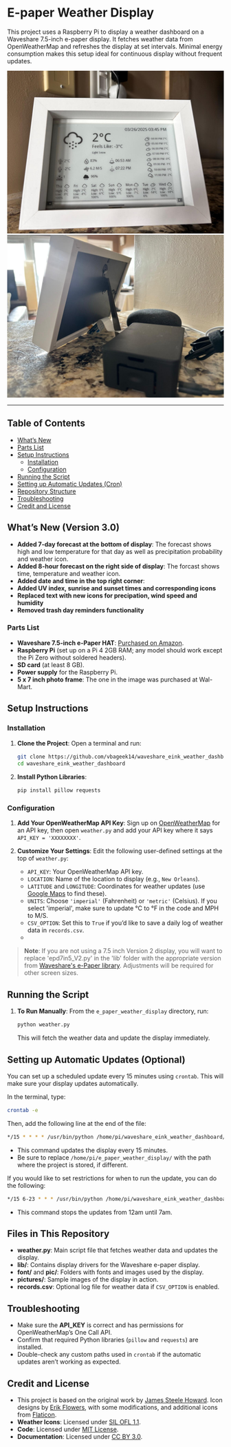 

# E-paper Weather Display

This project uses a Raspberry Pi to display a weather dashboard on a Waveshare 7.5-inch e-paper display. It fetches weather data from OpenWeatherMap and refreshes the display at set intervals. Minimal energy consumption makes this setup ideal for continuous display without frequent updates.

![Display Photo 1](https://github.com/vbageek14/waveshare_eink_weather_dashboard/blob/master/pictures/RaspberryPi_ePaper_Weather_Display_Front.jpeg)
![Display Photo 2](https://github.com/vbageek14/waveshare_eink_weather_dashboard/blob/master/pictures/RaspberryPi_ePaper_Weather_Display_Back.jpeg)

---

## Table of Contents
- [What’s New](#whats-new-version-20)
- [Parts List](#parts-list)
- [Setup Instructions](#setup-instructions)
  - [Installation](#installation)
  - [Configuration](#configuration)
- [Running the Script](#running-the-script)
- [Setting up Automatic Updates (Cron)](#setting-up-automatic-updates-optional)
- [Repository Structure](#files-in-this-repository)
- [Troubleshooting](#troubleshooting)
- [Credit and License](#credit-and-license)

## What’s New (Version 3.0)
- **Added 7-day forecast at the bottom of display**: The forecast shows high and low temperature for that day as well as precipitation probability and weather icon.
- **Added 8-hour forecast on the right side of display**: The forcast shows time, temperature and weather icon.
- **Added date and time in the top right corner**:
- **Added UV index, sunrise and sunset times and corresponding icons**
- **Replaced text with new icons for precipation, wind speed and humidity**
- **Removed trash day reminders functionality**

### Parts List
- **Waveshare 7.5-inch e-Paper HAT**: [Purchased on Amazon](https://a.co/d/cKgyf4m). 
- **Raspberry Pi** (set up on a Pi 4 2GB RAM; any model should work except the Pi Zero without soldered headers).
- **SD card** (at least 8 GB).
- **Power supply** for the Raspberry Pi.
- **5 x 7 inch photo frame**: The one in the image was purchased at Wal-Mart.

## Setup Instructions

### Installation
1. **Clone the Project**:
   Open a terminal and run:
   ```bash
   git clone https://github.com/vbageek14/waveshare_eink_weather_dashboard.git
   cd waveshare_eink_weather_dashboard
   ```
   
2. **Install Python Libraries**:
   ```bash
   pip install pillow requests
   ```

### Configuration
1. **Add Your OpenWeatherMap API Key**:
   Sign up on [OpenWeatherMap](https://home.openweathermap.org/users/sign_up) for an API key, then open `weather.py` and add your API key where it says `API_KEY = 'XXXXXXXX'`.

2. **Customize Your Settings**:
   Edit the following user-defined settings at the top of `weather.py`:
   - `API_KEY`: Your OpenWeatherMap API key.
   - `LOCATION`: Name of the location to display (e.g., `New Orleans`).
   - `LATITUDE` and `LONGITUDE`: Coordinates for weather updates (use [Google Maps](https://maps.google.com) to find these).
   - `UNITS`: Choose `'imperial'` (Fahrenheit) or `'metric'` (Celsius). If you select 'imperial', make sure to update °C to °F in the code and MPH to M/S.
   - `CSV_OPTION`: Set this to `True` if you’d like to save a daily log of weather data in `records.csv`.
   - 
> **Note**: If you are not using a 7.5 inch Version 2 display, you will want to replace 'epd7in5_V2.py' in the 'lib' folder with the appropriate version from [Waveshare's e-Paper library](https://github.com/waveshare/e-Paper/tree/master/RaspberryPi_JetsonNano/python/lib/waveshare_epd). Adjustments will be required for other screen sizes.

## Running the Script
1. **To Run Manually**:
   From the `e_paper_weather_display` directory, run:
   ```bash
   python weather.py
   ```
   This will fetch the weather data and update the display immediately.

## Setting up Automatic Updates (Optional)
You can set up a scheduled update every 15 minutes using `crontab`. This will make sure your display updates automatically.

In the terminal, type:
```bash
crontab -e
```
Then, add the following line at the end of the file:
```bash
*/15 * * * * /usr/bin/python /home/pi/waveshare_eink_weather_dashboard/weather.py >> /home/pi/waveshare_eink_weather_dashboard/weather_display.log 2>&1
```
- This command updates the display every 15 minutes.
- Be sure to replace `/home/pi/e_paper_weather_display/` with the path where the project is stored, if different.

If you would like to set restrictions for when to run the update, you can do the following:
```bash
*/15 6-23 * * * /usr/bin/python /home/pi/waveshare_eink_weather_dashboard/weather.py >> /home/pi/waveshare_eink_weather_dashboard/weather_display.log 2>&1
```
- This command stops the updates from 12am until 7am.

## Files in This Repository
- **weather.py**: Main script file that fetches weather data and updates the display.
- **lib/**: Contains display drivers for the Waveshare e-paper display.
- **font/** and **pic/**: Folders with fonts and images used by the display.
- **pictures/**: Sample images of the display in action.
- **records.csv**: Optional log file for weather data if `CSV_OPTION` is enabled.

## Troubleshooting
- Make sure the **API_KEY** is correct and has permissions for OpenWeatherMap’s One Call API.
- Confirm that required Python libraries (`pillow` and `requests`) are installed.
- Double-check any custom paths used in `crontab` if the automatic updates aren’t working as expected.

## Credit and License
- This project is based on the original work by [James Steele Howard](https://github.com/AbnormalDistributions). Icon designs by [Erik Flowers](https://erikflowers.github.io/weather-icons/), with some modifications, and additional icons from [Flaticon](https://www.flaticon.com/free-icons/).
- **Weather Icons**: Licensed under [SIL OFL 1.1](http://scripts.sil.org/OFL).
- **Code**: Licensed under [MIT License](http://opensource.org/licenses/mit-license.html).
- **Documentation**: Licensed under [CC BY 3.0](http://creativecommons.org/licenses/by/3.0).
